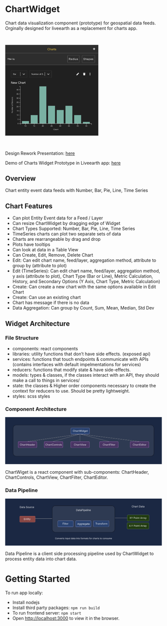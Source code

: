 
# ChartWidget
Chart data visualization component (prototype) for geospatial data feeds. Orginally designed for liveearth as a replacement for charts app.

<p>&nbsp;</p>

<p>
  <img src="./media/ChartExampleUI.png" alt="Charts Example UI" width="300">
</p>

<p>&nbsp;</p>

Design Rework Presentation: [here](https://docs.google.com/presentation/d/1XuBSfyKTM-RdB8HzKc5j1Ga_krAomEZZXqDqXoEVPqo/edit?usp=sharing)

Demo of Charts Widget Prototype in Liveearth app: [here](https://drive.google.com/file/d/19Vsk0IXWofrrRB2lrHm07c0SLMpBVQHm/view?usp=share_link) 


## Overview
Chart entity event data feeds with Number, Bar, Pie, Line, Time Series

## Chart Features

- Can plot Entity Event data for a Feed / Layer
- Can resize ChartWidget by dragging edge of Widget
- Chart Types Supported: Number, Bar, Pie, Line, Time Series
- TimeSeries charts can plot two separate sets of data
- Charts are rearrangeable by drag and drop
- Plots have tooltips 
- Can look at data in a Table View
- Can Create, Edit, Remove, Delete Chart
- Edit: Can edit chart name, feed/layer, aggregation method, attribute to group by (attribute to plot)
- Edit (TimeSeries): Can edit chart name, feed/layer, aggregation method, y axis (attribute to plot), Chart Type (Bar or Line), Metric Calculation, History, and Secondary Options (Y Axis, Chart Type, Metric Calculation)
- Create: Can create a new chart with the same options available in Edit Chart
- Create: Can use an existing chart 
- Chart has message if there is no data 
- Data Aggregation: Can group by Count, Sum, Mean, Median, Std Dev

## Widget Architecture
### File Structure 
- components: react components 
- libraries:  utility functions that don’t have side effects. (exposed api)
- services:  functions that touch endpoints & communicate with APIs (contains interfaces with default impelmentations for services)
- reducers:  functions that modify state & have side-effects.
- models:  types & classes, if the classes interact with an API, they should make a call to things in services/
- state: the classes & Higher order components necessary to create the context for reducers to use. Should be pretty lightweight. 
- styles: scss styles

### Component Architecture

<p>
  <img src="./media/ChartWidgetArchitecture.png" alt="Charts Example UI" width="600">
</p>

ChartWiget is a react component with sub-components: ChartHeader, ChartControls, ChartView, ChartFilter, ChartEditor.

### Data Pipeline 

<p>
  <img src="./media/DataPipelineDiagram.png" alt="Charts Example UI" width="600">
</p>

Data Pipeline is a client side processing pipeline used by ChartWidget to process entity data into chart data.

# Getting Started 

To run app locally:

- Install nodejs
- Install third party packages: `npm run build`
- To run frontend server: `npm start`
- Open [http://localhost:3000](http://localhost:3000) to view it in the browser.
